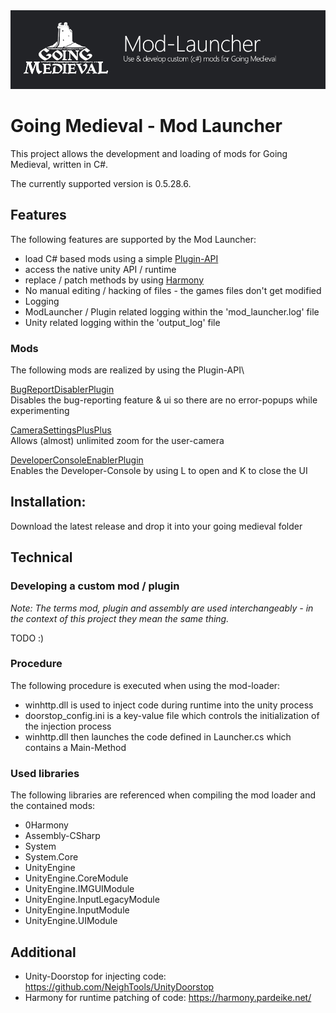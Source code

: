 <img src="docs/banner.png">  

# Going Medieval - Mod Launcher
This project allows the development and loading of mods for Going Medieval, written in C#.

The currently supported version is 0.5.28.6.

## Features
The following features are supported by the Mod Launcher:
- load C# based mods using a simple [Plugin-API](https://github.com/benjaminfoo/GoingMedievalModLauncher/blob/main/GoingMedievalModLauncher/src/plugins/IPlugin.cs)
- access the native unity API / runtime
- replace / patch methods by using [Harmony](https://harmony.pardeike.net/)
- No manual editing / hacking of files - the games files don't get modified 
- Logging
 - ModLauncher / Plugin related logging within the 'mod_launcher.log' file
 - Unity related logging within the 'output_log' file

### Mods
The following mods are realized by using the Plugin-API\

[BugReportDisablerPlugin](https://github.com/benjaminfoo/GoingMedievalModLauncher/tree/main/BugReportDisablerPlugin)\
Disables the bug-reporting feature & ui so there are no error-popups while experimenting

[CameraSettingsPlusPlus](https://github.com/benjaminfoo/GoingMedievalModLauncher/tree/main/CameraSettingsPlusPlus)\
Allows (almost) unlimited zoom for the user-camera

[DeveloperConsoleEnablerPlugin](https://github.com/benjaminfoo/GoingMedievalModLauncher/tree/main/DeveloperConsoleEnablerPlugin)\
Enables the Developer-Console by using L to open and K to close the UI 

## Installation:
Download the latest release and drop it into your going medieval folder

## Technical

### Developing a custom mod / plugin
_Note: The terms mod, plugin and assembly are used interchangeably - in the context of this project they mean the same thing._

TODO :)

### Procedure
The following procedure is executed when using the mod-loader:
- winhttp.dll is used to inject code during runtime into the unity process
- doorstop_config.ini is a key-value file which controls the initialization of the injection process
- winhttp.dll then launches the code defined in Launcher.cs which contains a Main-Method

### Used libraries
The following libraries are referenced when compiling the mod loader and the contained mods:
- 0Harmony
- Assembly-CSharp
- System
- System.Core
- UnityEngine
- UnityEngine.CoreModule
- UnityEngine.IMGUIModule
- UnityEngine.InputLegacyModule
- UnityEngine.InputModule
- UnityEngine.UIModule

## Additional
- Unity-Doorstop for injecting code: https://github.com/NeighTools/UnityDoorstop
- Harmony for runtime patching of code: https://harmony.pardeike.net/


